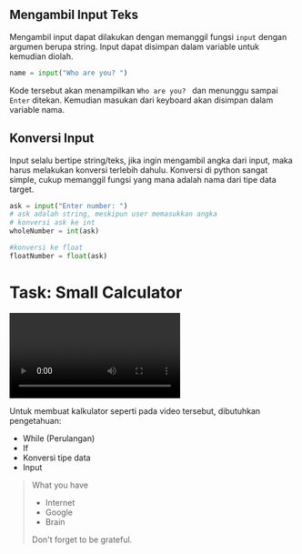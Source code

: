 ## Mengambil Input Teks
Mengambil input dapat dilakukan dengan memanggil fungsi `input` dengan argumen berupa string.
Input dapat disimpan dalam variable untuk kemudian diolah.
```py
name = input("Who are you? ")
```

Kode tersebut akan menampilkan `Who are you? ` dan menunggu sampai `Enter` ditekan. Kemudian masukan dari keyboard akan
disimpan dalam variable nama.

## Konversi Input
Input selalu bertipe string/teks, jika ingin mengambil angka dari input, maka harus melakukan konversi terlebih dahulu.
Konversi di python sangat simple, cukup memanggil fungsi yang mana adalah nama dari tipe data target.

```py
ask = input("Enter number: ")
# ask adalah string, meskipun user memasukkan angka
# konversi ask ke int
wholeNumber = int(ask)

#konversi ke float
floatNumber = float(ask)
```


# Task: Small Calculator

<video src="/contents/th/task_smallcalculator-1.mp4" title="Task: Small Calculator" controls></video>

Untuk membuat kalkulator seperti pada video tersebut, dibutuhkan pengetahuan:
- While (Perulangan)
- If
- Konversi tipe data
- Input



> What you have
> - Internet
> - Google
> - Brain
> 
> Don't forget to be grateful.


